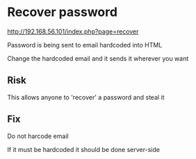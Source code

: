 # Recover password

http://192.168.56.101/index.php?page=recover

Password is being sent to email hardcoded into HTML

Change the hardcoded email and it sends it wherever you want

## Risk

This allows anyone to 'recover' a password and steal it

## Fix

Do not harcode email

If it must be hardcoded it should be done server-side
